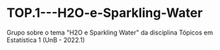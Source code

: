 # TOP.1---H2O-e-Sparkling-Water
Grupo sobre o tema "H2O e Sparkling Water" da disciplina Tópicos em Estatística 1 (UnB - 2022.1)
